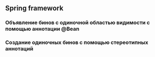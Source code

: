 ## Spring framework
### Объявление бинов с одиночной областью видимости с помощью аннотации @Bean
### Создание одиночных бинов с помощью стереотипных аннотаций